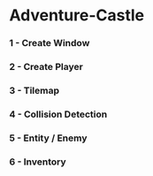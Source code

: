 # Adventure-Castle

### 1 - Create Window
### 2 - Create Player
### 3 - Tilemap
### 4 - Collision Detection
### 5 - Entity / Enemy
### 6 - Inventory
